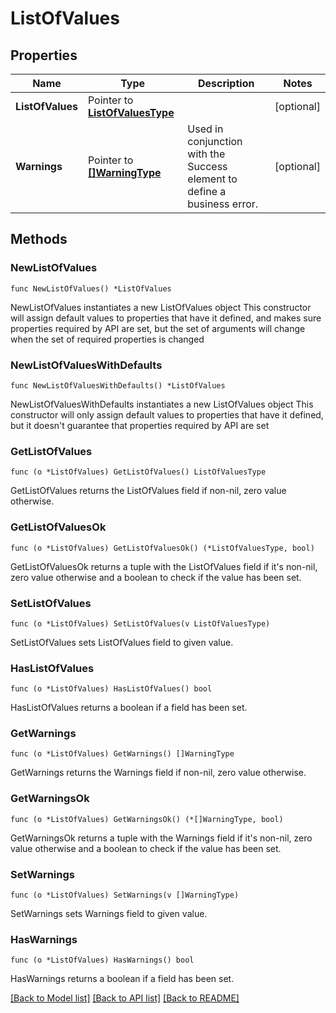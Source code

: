 # ListOfValues

## Properties

Name | Type | Description | Notes
------------ | ------------- | ------------- | -------------
**ListOfValues** | Pointer to [**ListOfValuesType**](ListOfValuesType.md) |  | [optional] 
**Warnings** | Pointer to [**[]WarningType**](WarningType.md) | Used in conjunction with the Success element to define a business error. | [optional] 

## Methods

### NewListOfValues

`func NewListOfValues() *ListOfValues`

NewListOfValues instantiates a new ListOfValues object
This constructor will assign default values to properties that have it defined,
and makes sure properties required by API are set, but the set of arguments
will change when the set of required properties is changed

### NewListOfValuesWithDefaults

`func NewListOfValuesWithDefaults() *ListOfValues`

NewListOfValuesWithDefaults instantiates a new ListOfValues object
This constructor will only assign default values to properties that have it defined,
but it doesn't guarantee that properties required by API are set

### GetListOfValues

`func (o *ListOfValues) GetListOfValues() ListOfValuesType`

GetListOfValues returns the ListOfValues field if non-nil, zero value otherwise.

### GetListOfValuesOk

`func (o *ListOfValues) GetListOfValuesOk() (*ListOfValuesType, bool)`

GetListOfValuesOk returns a tuple with the ListOfValues field if it's non-nil, zero value otherwise
and a boolean to check if the value has been set.

### SetListOfValues

`func (o *ListOfValues) SetListOfValues(v ListOfValuesType)`

SetListOfValues sets ListOfValues field to given value.

### HasListOfValues

`func (o *ListOfValues) HasListOfValues() bool`

HasListOfValues returns a boolean if a field has been set.

### GetWarnings

`func (o *ListOfValues) GetWarnings() []WarningType`

GetWarnings returns the Warnings field if non-nil, zero value otherwise.

### GetWarningsOk

`func (o *ListOfValues) GetWarningsOk() (*[]WarningType, bool)`

GetWarningsOk returns a tuple with the Warnings field if it's non-nil, zero value otherwise
and a boolean to check if the value has been set.

### SetWarnings

`func (o *ListOfValues) SetWarnings(v []WarningType)`

SetWarnings sets Warnings field to given value.

### HasWarnings

`func (o *ListOfValues) HasWarnings() bool`

HasWarnings returns a boolean if a field has been set.


[[Back to Model list]](../README.md#documentation-for-models) [[Back to API list]](../README.md#documentation-for-api-endpoints) [[Back to README]](../README.md)



